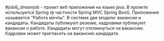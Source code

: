 #job4j_dreamjob - проект веб приложения на языке java. В проекте используется Spring (в частности Spring MVC Spring Boot).
Приложение называется "Работа мечты". В системе две модели: вакансии и кандидаты. Кандидаты публикуют резюме, кадровики публикуют вакансии о работе.
Кандидаты могут откликнуться на вакансию. Кадровик может пригласить на вакансию кандидата.